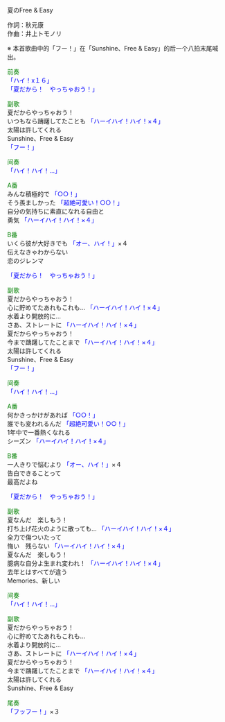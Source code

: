 夏のFree & Easy  
  
作詞：秋元康  
作曲：井上トモノリ  
  
※ 本首歌曲中的「フー！」在「Sunshine、Free & Easy」的后一个八拍末尾喊出。  
  
<font color=green>前奏</font>  
<font color=blue>「ハイ！x１６」</font>   
<font color=blue>「夏だから！　やっちゃおう！」</font>   
  
<font color=green>副歌</font>  
夏だからやっちゃおう！  
いつもなら躊躇してたことも  <font color=blue>「ハーイハイ！ハイ！×４」</font>   
太陽は許してくれる  
Sunshine、Free & Easy   
<font color=blue>「フー！」</font>   
  
<font color=green>间奏</font>  
<font color=blue>「ハイ！ハイ！…」</font>   
  
<font color=green>A番</font>  
みんな積極的で <font color=blue>「○○！」</font>   
そう羨ましかった <font color=blue>「超絶可愛い！○○！」</font>   
自分の気持ちに素直になれる自由と  
勇気 <font color=blue>「ハーイハイ！ハイ！×４」</font>   
  
<font color=green>B番</font>  
いくら彼が大好きでも <font color=blue>「オー、ハイ！」</font>×４  
伝えなきゃわからない  
恋のジレンマ  
  
<font color=blue>「夏だから！　やっちゃおう！」</font>   
  
<font color=green>副歌</font>  
夏だからやっちゃおう！  
心に貯めてたあれもこれも… <font color=blue>「ハーイハイ！ハイ！×４」</font>   
水着より開放的に…  
さあ、ストレートに <font color=blue>「ハーイハイ！ハイ！×４」</font>   
夏だからやっちゃおう！  
今まで躊躇してたことまで <font color=blue>「ハーイハイ！ハイ！×４」</font>   
太陽は許してくれる  
Sunshine、Free & Easy  
<font color=blue>「フー！」</font>   
  
<font color=green>间奏</font>  
<font color=blue>「ハイ！ハイ！…」</font>   
  
<font color=green>A番</font>  
何かきっかけがあれば <font color=blue>「○○！」</font>   
誰でも変われるんだ <font color=blue>「超絶可愛い！○○！」</font>   
1年中で一番熱くなれる  
シーズン <font color=blue>「ハーイハイ！ハイ！×４」</font>   
  
<font color=green>B番</font>  
一人きりで悩むより <font color=blue>「オー、ハイ！」</font>×４   
告白できることって  
最高だよね  
  
<font color=blue>「夏だから！　やっちゃおう！」</font>   
  
<font color=green>副歌</font>  
夏なんだ　楽しもう！  
打ち上げ花火のように散っても… <font color=blue>「ハーイハイ！ハイ！×４」</font>   
全力で傷ついたって  
悔い　残らない <font color=blue>「ハーイハイ！ハイ！×４」</font>   
夏なんだ　楽しもう！  
臆病な自分よ生まれ変われ！ <font color=blue>「ハーイハイ！ハイ！×４」</font>   
去年とはすべてが違う  
Memories、新しい  
  
<font color=green>间奏</font>  
<font color=blue>「ハイ！ハイ！…」</font>   
  
<font color=green>副歌</font>  
夏だからやっちゃおう！  
心に貯めてたあれもこれも…  
水着より開放的に…  
さあ、ストレートに <font color=blue>「ハーイハイ！ハイ！×４」</font>   
夏だからやっちゃおう！  
今まで躊躇してたことまで <font color=blue>「ハーイハイ！ハイ！×４」</font>   
太陽は許してくれる  
Sunshine、Free & Easy  
  
<font color=green>尾奏</font>  
<font color=blue>「フッフー！」</font>×３  
